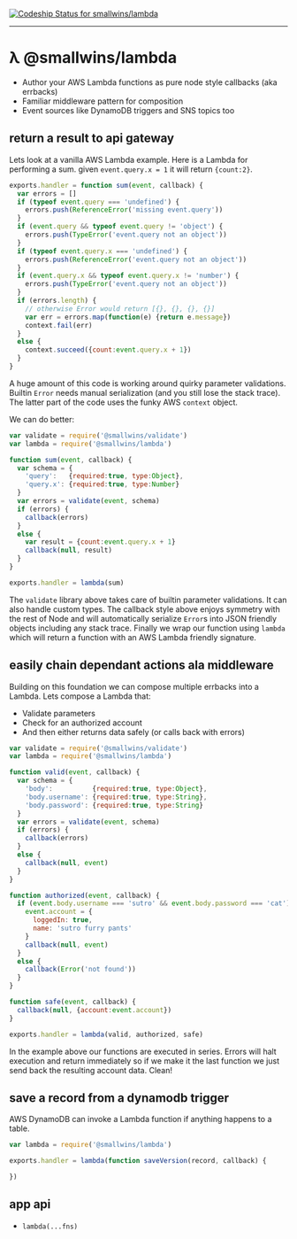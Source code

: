 [ ![Codeship Status for smallwins/lambda](https://codeship.com/projects/2e4082e0-d808-0133-2035-1eae90b9310e/status?branch=master)](https://codeship.com/projects/143109)

---

# λ @smallwins/lambda

- Author your AWS Lambda functions as pure node style callbacks (aka errbacks)
- Familiar middleware pattern for composition
- Event sources like DynamoDB triggers and SNS topics too

## return a result to api gateway

Lets look at a vanilla AWS Lambda example. Here is a Lambda for performing a sum. given `event.query.x = 1` it will return `{count:2}`.

```javascript
exports.handler = function sum(event, callback) {
  var errors = []
  if (typeof event.query === 'undefined') {
    errors.push(ReferenceError('missing event.query'))
  }
  if (event.query && typeof event.query != 'object') {
    errors.push(TypeError('event.query not an object'))
  }
  if (typeof event.query.x === 'undefined') {
    errors.push(ReferenceError('event.query not an object'))
  }
  if (event.query.x && typeof event.query.x != 'number') {
    errors.push(TypeError('event.query not an object'))
  }
  if (errors.length) {
    // otherwise Error would return [{}, {}, {}, {}]
    var err = errors.map(function(e) {return e.message})
    context.fail(err) 
  }
  else {
    context.succeed({count:event.query.x + 1})
  }
}
```

A huge amount of this code is working around quirky parameter validations. Builtin `Error` needs manual serialization (and you still lose the stack trace). The latter part of the code uses the funky AWS `context` object. 

We can do better:

```javascript
var validate = require('@smallwins/validate')
var lambda = require('@smallwins/lambda')

function sum(event, callback) {
  var schema = {
    'query':   {required:true, type:Object},
    'query.x': {required:true, type:Number}
  }
  var errors = validate(event, schema)
  if (errors) {
    callback(errors)
  }
  else {
    var result = {count:event.query.x + 1}
    callback(null, result)
  }
}

exports.handler = lambda(sum)
```

The `validate` library above takes care of builtin parameter validations. It can also handle custom types. The callback style above enjoys symmetry with the rest of Node and will automatically serialize `Error`s into JSON friendly objects including any stack trace. Finally we wrap our function using `lambda` which will return a function with an AWS Lambda friendly signature.

## easily chain dependant actions ala middleware

Building on this foundation we can compose multiple errbacks into a Lambda. Lets compose a Lambda that: 

- Validate parameters
- Check for an authorized account
- And then either returns data safely (or calls back with errors)

```javascript
var validate = require('@smallwins/validate')
var lambda = require('@smallwins/lambda')

function valid(event, callback) {
  var schema = {
    'body':          {required:true, type:Object},
    'body.username': {required:true, type:String},
    'body.password': {required:true, type:String}
  }
  var errors = validate(event, schema)
  if (errors) {
    callback(errors)
  }
  else {
    callback(null, event)
  }
}

function authorized(event, callback) {
  if (event.body.username === 'sutro' && event.body.password === 'cat') {
    event.account = {
      loggedIn: true,
      name: 'sutro furry pants'
    }
    callback(null, event)
  }
  else {
    callback(Error('not found'))
  }
}

function safe(event, callback) {
  callback(null, {account:event.account})
}

exports.handler = lambda(valid, authorized, safe)
```

In the example above our functions are executed in series. Errors will halt execution and return immediately so if we make it the last function we just send back the resulting account data. Clean!

## save a record from a dynamodb trigger    

AWS DynamoDB can invoke a Lambda function if anything happens to a table. 

```javascript
var lambda = require('@smallwins/lambda')

exports.handler = lambda(function saveVersion(record, callback) {

})
```

## app api

- `lambda(...fns)`
